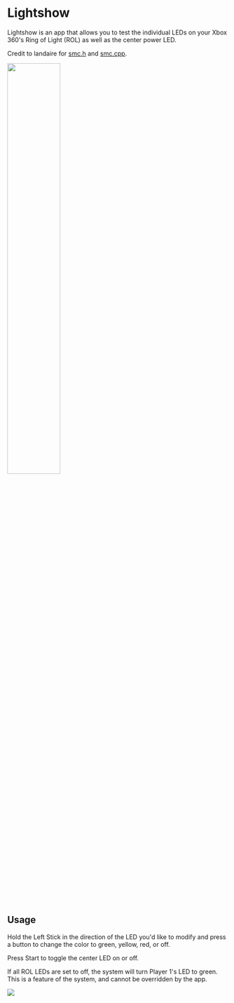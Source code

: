 # Lightshow
Lightshow is an app that allows you to test the individual LEDs on your Xbox 360's Ring of Light (ROL) as well as the center power LED.

Credit to landaire for [smc.h](https://github.com/landaire/LaunchCode/blob/master/LaunchCode/smc.h) and [smc.cpp](https://github.com/landaire/LaunchCode/blob/master/LaunchCode/smc.cpp).

<img src="https://consolemods.org/wiki/images/5/58/Lightshow_Picture.png" width="49%" height="auto">

## Usage

Hold the Left Stick in the direction of the LED you'd like to modify and press a button to change the color to green, yellow, red, or off.

Press Start to toggle the center LED on or off.

If all ROL LEDs are set to off, the system will turn Player 1's LED to green. This is a feature of the system, and cannot be overridden by the app.

![](./Lightshow_Demo.gif)
